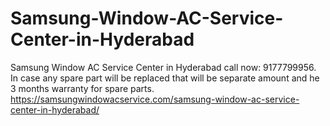# Samsung-Window-AC-Service-Center-in-Hyderabad
Samsung Window AC Service Center in Hyderabad call now: 9177799956. In case any spare part will be replaced that will be separate amount and he 3 months warranty for spare parts.   https://samsungwindowacservice.com/samsung-window-ac-service-center-in-hyderabad/
